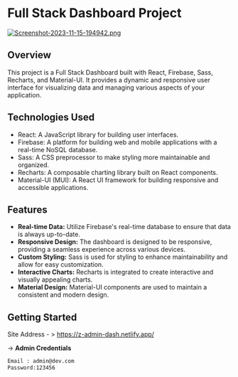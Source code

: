 # Full Stack Dashboard Project

[![Screenshot-2023-11-15-194942.png](https://i.postimg.cc/pTcs42d2/Screenshot-2023-11-15-194942.png)](https://postimg.cc/62RVGxRS)

## Overview

This project is a Full Stack Dashboard built with React, Firebase, Sass, Recharts, and Material-UI. It provides a dynamic and responsive user interface for visualizing data and managing various aspects of your application.

## Technologies Used

- React: A JavaScript library for building user interfaces.
- Firebase: A platform for building web and mobile applications with a real-time NoSQL database.
- Sass: A CSS preprocessor to make styling more maintainable and organized.
- Recharts: A composable charting library built on React components.
- Material-UI (MUI): A React UI framework for building responsive and accessible applications.

## Features

- **Real-time Data:** Utilize Firebase's real-time database to ensure that data is always up-to-date.
- **Responsive Design:** The dashboard is designed to be responsive, providing a seamless experience across various devices.
- **Custom Styling:** Sass is used for styling to enhance maintainability and allow for easy customization.
- **Interactive Charts:** Recharts is integrated to create interactive and visually appealing charts.
- **Material Design:** Material-UI components are used to maintain a consistent and modern design.

## Getting Started

Site Address - > https://z-admin-dash.netlify.app/

-> **Admin Credentials**
   ```bash
   Email : admin@dev.com
   Password:123456
